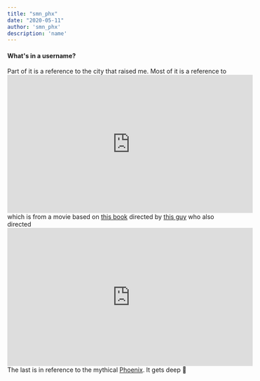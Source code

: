 ```yaml
---
title: "smn_phx"
date: "2020-05-11"
author: 'smn_phx'
description: 'name'
---
```


#### What's in a username?

Part of it is a reference to the city that raised me. Most of it is a reference to <iframe width="560" height="315" src="https://www.youtube.com/embed/Kb21_qI90pE" frameborder="0" allow="accelerometer; autoplay; encrypted-media; gyroscope; picture-in-picture" allowfullscreen></iframe> which is from a movie based on [this book](https://en.wikipedia.org/wiki/Brave_New_World) directed by [this guy](https://en.wikipedia.org/wiki/Marco_Brambilla) who also directed <iframe width="560" height="315" src="https://www.youtube.com/embed/L53gjP-TtGE" frameborder="0" allow="accelerometer; autoplay; encrypted-media; gyroscope; picture-in-picture" allowfullscreen></iframe> The last is in reference to the mythical [Phoenix](https://en.wikipedia.org/wiki/Phoenix_(mythology)). It gets deep 🍻
